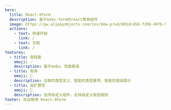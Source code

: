 ```yaml
---
hero:
  title: React-XForm
  description: 基于mobx-form的react表单组件
  image: https://gw.alipayobjects.com/zos/bmw-prod/881dc458-f20b-407b-947a-95104b5ec82b/k79dm8ih_w144_h144.png
  actions:
    - text: 快速开始
      link: /
    - text: 文档
      link: /
features:
  - title: 高性能
    emoji: 💡
    description: 基于mobx，性能极高
  - title: 易用
    emoji: 🚀
    description: 全面的类型定义，智能的类型推导，智能的错误提示
  - title: 高扩展性
    emoji: 🔗
    description: 支持自定义组件，支持自定义校验规则
footer: 欢迎使用 React-XForm
---
```

